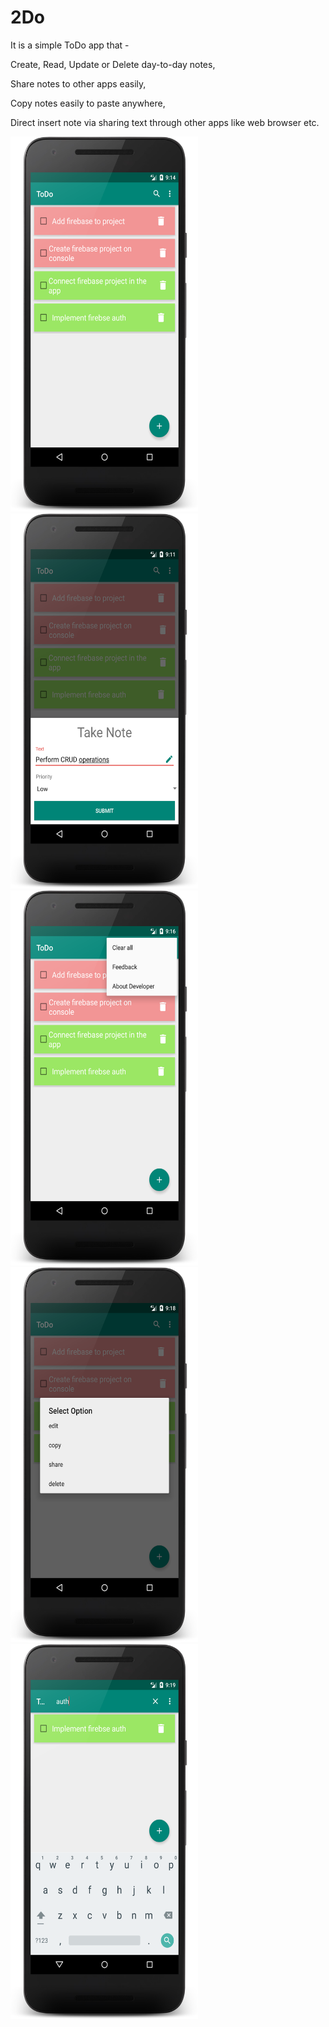# 2Do
It is a simple ToDo app that - 

Create, Read, Update or Delete day-to-day notes, 

Share notes to other apps easily, 

Copy notes easily to paste anywhere, 

Direct insert note via sharing text through other apps like web browser etc.

<p>
<img src="screenshots/two.png" height="600" width="300" />

<img src="screenshots/one.png" height="600" width="300" />

<img src="screenshots/three.png" height="600" width="300"/>

<img src="screenshots/four.png" height="600" width="300"/>

<img src="screenshots/five.png" height="600" width="300"/>
</p>
